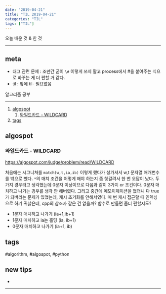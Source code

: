 ```yaml
---
date: "2019-04-21"
title: "TIL 2019-04-21"
categories: "TIL"
tags: ["TIL"]
---
```


오늘 배운 것 & 한 것

----------

## meta

- 태그 관련 문제 : 조만간 굳이 `\#` 이렇게 쓰지 말고 process에서 #을 붙여주는 식으로 바꾸는 게 더 편할 거 같다.
- til : 앞에 til- 필요없음

알고리즘 공부

----------

1. [algospot](#algospot)
   1. [와일드카드 - WILDCARD](#와일드카드---wildcard)
1. [tags](#tags)

## algospot

### 와일드카드 - WILDCARD

<https://algospot.com/judge/problem/read/WILDCARD>

처음에는 시그니쳐를 `match(w,t,ia,ib)` 이렇게 했다가 성가셔서 w,t 문자열 매개변수를 밖으로 뺐다. `*`의 매치 조건을 어떻게 해야 하는지 좀 헷갈려서 한 번 오답이 났다. 두가지 경우라고 생각했는데 0문자 이상이므로 다음과 같이 3가지 or 조건이다. 0문자 매치하고 나가는 경우를 생각 안 해버렸다. 그리고 중간에 메모이제이션을 했더니 다 true가 되버리는 문제가 있었는데, 캐시 초기화를 안해서였다.
매 번 캐시 접근할 때 인덱싱으로 하기 귀찮은데, cpp의 참조자 같은 건 없을까?
함수로 만들면 좀더 편할지도?

- 1문자 매치하고 나가기 (ia+1,ib+1)
- 1문자 매치하고 ia는 홀딩 (ia, ib+1)
- 0문자 매치하고 나가기 (ia+1, ib)

## tags

\#algorithm, #algospot, #python

## new tips

-

<!---->



----------
